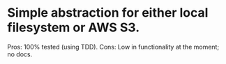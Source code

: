 Simple abstraction for either local filesystem or AWS S3.
=========================================================

Pros: 100% tested (using TDD).
Cons: Low in functionality at the moment; no docs.
